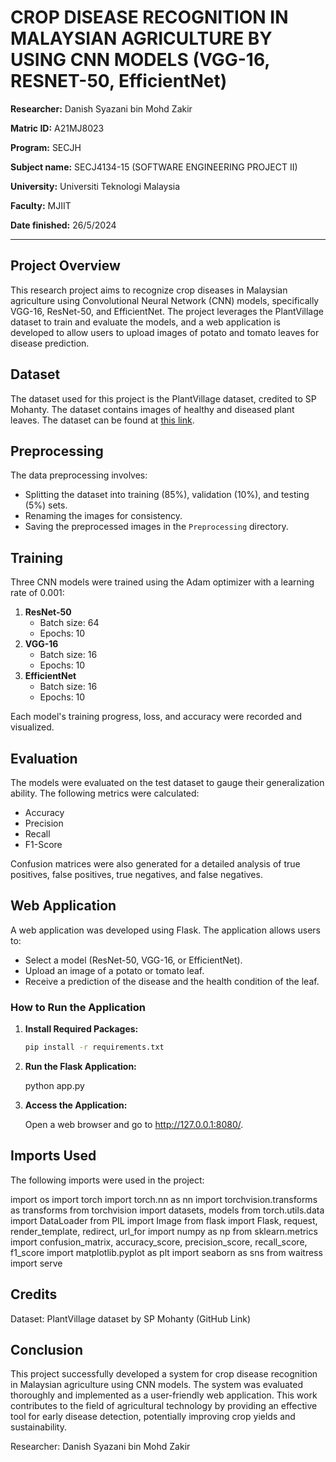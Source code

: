 # CROP DISEASE RECOGNITION IN MALAYSIAN AGRICULTURE BY USING CNN MODELS (VGG-16, RESNET-50, EfficientNet)

**Researcher:**
Danish Syazani bin Mohd Zakir

**Matric ID:** A21MJ8023

**Program:** SECJH

**Subject name:** SECJ4134-15 (SOFTWARE ENGINEERING PROJECT II)

**University:** Universiti Teknologi Malaysia

**Faculty:** MJIIT

**Date finished:** 26/5/2024

------------------------------------------------------------------------------------------------

## Project Overview

This research project aims to recognize crop diseases in Malaysian agriculture using Convolutional Neural Network (CNN) models, specifically VGG-16, ResNet-50, and EfficientNet. The project leverages the PlantVillage dataset to train and evaluate the models, and a web application is developed to allow users to upload images of potato and tomato leaves for disease prediction.

## Dataset

The dataset used for this project is the PlantVillage dataset, credited to SP Mohanty. The dataset contains images of healthy and diseased plant leaves. The dataset can be found at [this link](https://github.com/spMohanty/PlantVillage-Dataset).

## Preprocessing

The data preprocessing involves:
- Splitting the dataset into training (85%), validation (10%), and testing (5%) sets.
- Renaming the images for consistency.
- Saving the preprocessed images in the `Preprocessing` directory.

## Training

Three CNN models were trained using the Adam optimizer with a learning rate of 0.001:
1. **ResNet-50**
   - Batch size: 64
   - Epochs: 10
2. **VGG-16**
   - Batch size: 16
   - Epochs: 10
3. **EfficientNet**
   - Batch size: 16
   - Epochs: 10

Each model's training progress, loss, and accuracy were recorded and visualized.

## Evaluation

The models were evaluated on the test dataset to gauge their generalization ability. The following metrics were calculated:
- Accuracy
- Precision
- Recall
- F1-Score

Confusion matrices were also generated for a detailed analysis of true positives, false positives, true negatives, and false negatives.

## Web Application

A web application was developed using Flask. The application allows users to:
- Select a model (ResNet-50, VGG-16, or EfficientNet).
- Upload an image of a potato or tomato leaf.
- Receive a prediction of the disease and the health condition of the leaf.

### How to Run the Application

1. **Install Required Packages:**

   ```bash
   pip install -r requirements.txt

2. **Run the Flask Application:**

    python app.py

3. **Access the Application:**

    Open a web browser and go to http://127.0.0.1:8080/.

## Imports Used

The following imports were used in the project:

import os
import torch
import torch.nn as nn
import torchvision.transforms as transforms
from torchvision import datasets, models
from torch.utils.data import DataLoader
from PIL import Image
from flask import Flask, request, render_template, redirect, url_for
import numpy as np
from sklearn.metrics import confusion_matrix, accuracy_score, precision_score, recall_score, f1_score
import matplotlib.pyplot as plt
import seaborn as sns
from waitress import serve

## Credits
Dataset: PlantVillage dataset by SP Mohanty (GitHub Link)

## Conclusion
This project successfully developed a system for crop disease recognition in Malaysian agriculture using CNN models. The system was evaluated thoroughly and implemented as a user-friendly web application. This work contributes to the field of agricultural technology by providing an effective tool for early disease detection, potentially improving crop yields and sustainability.

Researcher: Danish Syazani bin Mohd Zakir
